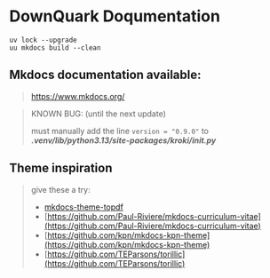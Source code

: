 # DownQuark Doqumentation

```
uv lock --upgrade
uu mkdocs build --clean
```


## Mkdocs documentation available:
> https://www.mkdocs.org/

> KNOWN BUG: (until the next update)
>
> must manually add the line `version = "0.9.0"` to _**.venv/lib/python3.13/site-packages/kroki/__init__.py**_

## Theme inspiration
> give these a try:
> - [mkdocs-theme-topdf](https://github.com/kuri65536/mkdocs-theme-topdf)
> - [https://github.com/Paul-Riviere/mkdocs-curriculum-vitae](https://github.com/Paul-Riviere/mkdocs-curriculum-vitae)
> - [https://github.com/kpn/mkdocs-kpn-theme](https://github.com/kpn/mkdocs-kpn-theme)
> - [https://github.com/TEParsons/torillic](https://github.com/TEParsons/torillic)

